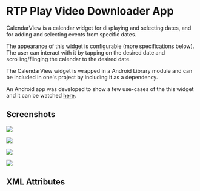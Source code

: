 # RTP Play Video Downloader App

CalendarView is a calendar widget for displaying and selecting dates, and for adding and selecting events from specific dates.

The appearance of this widget is configurable (more specifications below). The user can interact with it by tapping on the desired date and scrolling/flinging the calendar to the desired date.

The CalendarView widget is wrapped in a Android Library module and can be included in one's project by including it as a dependency.

An Android app was developed to show a few use-cases of the this widget and it can be watched [here](https://www.youtube.com/watch?v=YHEubAQNBcs).

## Screenshots

![](https://github.com/hugomfandrade/CalendarView-Widget/blob/master/art/CalendarView_default.gif)

![](https://github.com/hugomfandrade/CalendarView-Widget/blob/master/art/CalendarView_toolbar.gif?raw=true)

![](https://github.com/hugomfandrade/CalendarView-Widget/blob/master/art/CalendarView_mini_popup.gif?raw=true)

![](https://github.com/hugomfandrade/CalendarView-Widget/blob/master/art/CalendarView_with_events.gif?raw=true)

## XML Attributes
